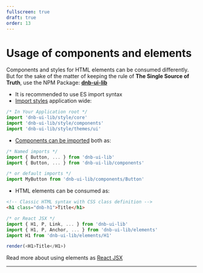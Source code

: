 ```yaml
---
fullscreen: true
draft: true
order: 13
---
```


<Intro>

# Usage of components and elements

Components and styles for HTML elements can be consumed differently. But for the sake of the matter of keeping the rule of **The Single Source of Truth**, use the NPM Package: [**dnb-ui-lib**](https://www.npmjs.com/package/dnb-ui-lib)

- It is recommended to use ES import syntax
- [Import styles](!/uilib/usage/customisation/consume-styles) application wide:

```js
/* In Your Application root */
import 'dnb-ui-lib/style/core'
import 'dnb-ui-lib/style/components'
import 'dnb-ui-lib/style/themes/ui'
```

- [Components can be imported](!/uilib/usage/first-steps/the-basics#compiler) both as:

```js
/* Named imports */
import { Button, ... } from 'dnb-ui-lib'
import { Button, ... } from 'dnb-ui-lib/components'
```

```js
/* or default imports */
import MyButton from 'dnb-ui-lib/components/Button'
```

- HTML elements can be consumed as:

```html
<!-- Classic HTML syntax with CSS class definition -->
<h1 class="dnb-h1">Title</h1>
```

```js
/* or React JSX */
import { H1, P, Link, ... } from 'dnb-ui-lib'
import { H1, P, Anchor, ... } from 'dnb-ui-lib/elements'
import H1 from 'dnb-ui-lib/elements/H1'

render(<H1>Title</H1>)
```

Read more about using elements as [React JSX](!/uilib/elements#react-jsx)

---

<IntroFooter href="/uilib/intro/13-quality-and-tests" text="Next - Quality and Tests" />

</Intro>
